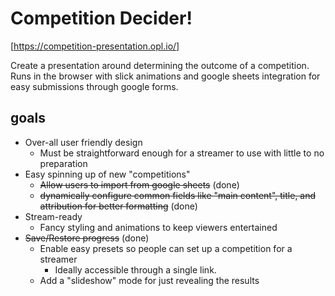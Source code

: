 # Competition Decider!

[https://competition-presentation.opl.io/]

Create a presentation around determining the outcome of a competition. Runs in the browser with slick animations and google sheets integration for easy submissions through google forms. 

## goals
- Over-all user friendly design
	- Must be straightforward enough for a streamer to use with little to no preparation
- Easy spinning up of new "competitions"
	- ~~Allow users to import from google sheets~~ (done)
	- ~~dynamically configure common fields like "main content", title, and attribution for better formatting~~ (done)
- Stream-ready
	- Fancy styling and animations to keep viewers entertained
- ~~Save/Restore progress~~ (done)
	- Enable easy presets so people can set up a competition for a streamer
		- Ideally accessible through a single link.
	- Add a "slideshow" mode for just revealing the results
